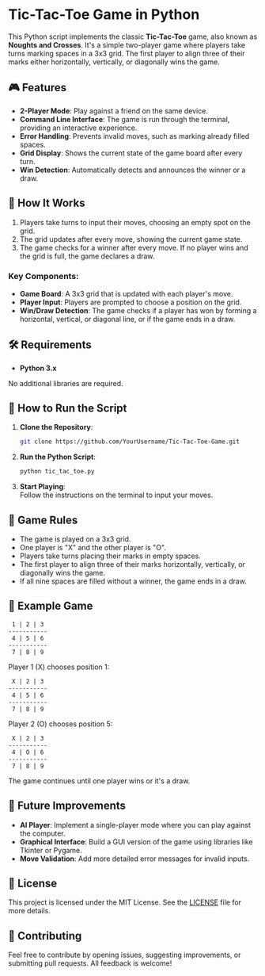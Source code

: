 # Tic-Tac-Toe Game in Python

This Python script implements the classic **Tic-Tac-Toe** game, also known as **Noughts and Crosses**. It's a simple two-player game where players take turns marking spaces in a 3x3 grid. The first player to align three of their marks either horizontally, vertically, or diagonally wins the game.

## 🎮 Features

- **2-Player Mode**: Play against a friend on the same device.
- **Command Line Interface**: The game is run through the terminal, providing an interactive experience.
- **Error Handling**: Prevents invalid moves, such as marking already filled spaces.
- **Grid Display**: Shows the current state of the game board after every turn.
- **Win Detection**: Automatically detects and announces the winner or a draw.

## 🚀 How It Works

1. Players take turns to input their moves, choosing an empty spot on the grid.
2. The grid updates after every move, showing the current game state.
3. The game checks for a winner after every move. If no player wins and the grid is full, the game declares a draw.

### Key Components:

- **Game Board**: A 3x3 grid that is updated with each player's move.
- **Player Input**: Players are prompted to choose a position on the grid.
- **Win/Draw Detection**: The game checks if a player has won by forming a horizontal, vertical, or diagonal line, or if the game ends in a draw.

## 🛠️ Requirements

- **Python 3.x**

No additional libraries are required.

## 🏃 How to Run the Script

1. **Clone the Repository**:
   ```bash
   git clone https://github.com/YourUsername/Tic-Tac-Toe-Game.git
   ```

2. **Run the Python Script**:
   ```bash
   python tic_tac_toe.py
   ```

3. **Start Playing**:  
   Follow the instructions on the terminal to input your moves.

## 🎲 Game Rules

- The game is played on a 3x3 grid.
- One player is "X" and the other player is "O".
- Players take turns placing their marks in empty spaces.
- The first player to align three of their marks horizontally, vertically, or diagonally wins the game.
- If all nine spaces are filled without a winner, the game ends in a draw.

## 📝 Example Game

```
 1 | 2 | 3 
-----------
 4 | 5 | 6 
-----------
 7 | 8 | 9 
```

Player 1 (X) chooses position 1:
```
 X | 2 | 3 
-----------
 4 | 5 | 6 
-----------
 7 | 8 | 9 
```

Player 2 (O) chooses position 5:
```
 X | 2 | 3 
-----------
 4 | O | 6 
-----------
 7 | 8 | 9 
```

The game continues until one player wins or it's a draw.

## 🔧 Future Improvements

- **AI Player**: Implement a single-player mode where you can play against the computer.
- **Graphical Interface**: Build a GUI version of the game using libraries like Tkinter or Pygame.
- **Move Validation**: Add more detailed error messages for invalid inputs.

## 📝 License

This project is licensed under the MIT License. See the [LICENSE](LICENSE) file for more details.

## 🤝 Contributing

Feel free to contribute by opening issues, suggesting improvements, or submitting pull requests. All feedback is welcome!
